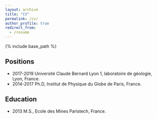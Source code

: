 ```yaml
---
layout: archive
title: "CV"
permalink: /cv/
author_profile: true
redirect_from:
  - /resume
---
```


{% include base_path %}

Positions
---------
* 2017-2019  Université Claude Bernard Lyon 1, laboratoire de géologie, Lyon, France.
* 2014-2017  Ph.D, Institut de Physique du Globe de Paris, France.

Education
---------
* 2013  M.S., Ecole des Mines Paristech, France.



  

